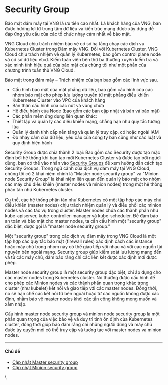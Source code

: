 # Security Group

Bảo mật đám mây tại VNG là ưu tiên cao nhất. Là khách hàng của VNG, bạn được hưởng lợi từ trung tâm dữ liệu và kiến trúc mạng được xây dựng để đáp ứng yêu cầu của các tổ chức nhạy cảm nhất về bảo mật.

VNG Cloud chịu trách nhiệm bảo vệ cơ sở hạ tầng chạy các dịch vụ Kubernetes Cluster trong Đám mây VNG. Đối với Kubernetes Cluster, VNG Cloud chịu trách nhiệm về quản lý Kubernetes, bao gồm control plane node và cơ sở dữ liệu etcd. Kiểm toán viên bên thứ ba thường xuyên kiểm tra và xác minh tính hiệu quả của bảo mật của chúng tôi như một phần của chương trình tuân thủ VNG Cloud.

Bảo mật trong đám mây – Trách nhiệm của bạn bao gồm các lĩnh vực sau.

* Cấu hình bảo mật của mặt phẳng dữ liệu, bao gồm cấu hình của các nhóm bảo mật cho phép lưu lượng truyền từ mặt phẳng điều khiển Kubernetes Cluster vào VPC của khách hàng
* Bản thân cấu hình của các nút và vùng chứa
* Hệ điều hành của Node (bao gồm các bản cập nhật và bản vá bảo mật)
* Các phần mềm ứng dụng liên quan khác:
* Thiết lập và quản lý các điều khiển mạng, chẳng hạn như quy tắc tường lửa
* Quản lý danh tính cấp nền tảng và quản lý truy cập, có hoặc ngoài IAM
* Độ nhạy cảm của dữ liệu, yêu cầu của công ty bạn cũng như các luật và quy định hiện hành

Security Group được chia thành 2 loại: Bao gồm các Security được tạo mặc định bởi hệ thống khi bạn tạo mới Kubernetes Cluster và được tạo bởi người dùng, bạn có thể vào nhấn vào [Security Groups](https://docs.vngcloud.vn/display/vServer/Security+Groups?src=contextnavpagetreemode) để xem hướng dẫn cách tạo Security Groups. Trong ngữ cảnh của dịch vụ đám mây tại VNG Cloud, chúng tôi có 2 khái niệm chính là "Master node security group" và "Minion node Security Group" là  khái niệm liên quan đến quản lý bảo mật cho nhóm các máy chủ điều khiển (master nodes và minion nodes) trong một hệ thống phân tán như Kubernetes cluster.

Cụ thể, các hệ thống phân tán như Kubernetes có một tập hợp các máy chủ điều khiển (master nodes) chịu trách nhiệm quản lý và điều phối các minion nodes và các tác vụ trong cluster. Master nodes chứa các thành phần như kube-apiserver, kube-controller-manager và kube-scheduler. Để đảm bảo an toàn và bảo mật cho master nodes, ta cần cấu hình một "security group" đặc biệt, được gọi là "master node security group."

Một "security group" trong các dịch vụ đám mây trong VNG Cloud là một tập hợp các quy tắc bảo mật (firewall rules) xác định cách các instance hoặc máy chủ trong nhóm này có thể giao tiếp với nhau và với các nguồn tài nguyên bên ngoài mạng. Security group giúp kiểm soát lưu lượng mạng đến và từ các máy chủ, đảm bảo rằng chỉ các liên kết được xác định mới được phép.

Master node security group là một security group đặc biệt, chỉ áp dụng cho các master nodes trong Kubernetes cluster. Nó thường được cấu hình để cho phép các Minion nodes và các thành phần quan trọng khác trong cluster (như kubelet) kết nối và giao tiếp với các master nodes. Đồng thời, nó sẽ hạn chế các kết nối từ bên ngoài hoặc từ các nguồn không được xác định, nhằm bảo vệ master nodes khỏi các tấn công không mong muốn và xâm nhập.

Cấu hình master node security group và minion node security group là một phần quan trọng của việc bảo vệ và duy trì tính ổn định của Kubernetes cluster, đồng thời giúp bảo đảm rằng chỉ những người dùng và máy chủ được ủy quyền mới có thể truy cập và tương tác với master nodes và minion nodes.

***

#### Chủ đề 

* [Cập nhật Master security group](https://docs.vngcloud.vn/vng-cloud-document/vn/vserver/compute-hcm03-1a/vcontainer/kubernetes-cluster/security-group/cap-nhat-master-security-group)
* [Cập nhật Minion security group](https://docs.vngcloud.vn/vng-cloud-document/vn/vserver/compute-hcm03-1a/vcontainer/kubernetes-cluster/security-group/cap-nhat-minion-security-group)

\
